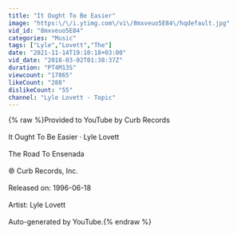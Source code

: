 ```yaml
---
title: "It Ought To Be Easier"
image: "https:\/\/i.ytimg.com\/vi\/8mxveuo5E84\/hqdefault.jpg"
vid_id: "8mxveuo5E84"
categories: "Music"
tags: ["Lyle","Lovett","The"]
date: "2021-11-14T19:10:18+03:00"
vid_date: "2018-03-02T01:38:37Z"
duration: "PT4M13S"
viewcount: "17865"
likeCount: "288"
dislikeCount: "55"
channel: "Lyle Lovett - Topic"
---
```

{% raw %}Provided to YouTube by Curb Records<br /><br />It Ought To Be Easier · Lyle Lovett<br /><br />The Road To Ensenada<br /><br />℗ Curb Records, Inc.<br /><br />Released on: 1996-06-18<br /><br />Artist: Lyle Lovett<br /><br />Auto-generated by YouTube.{% endraw %}
